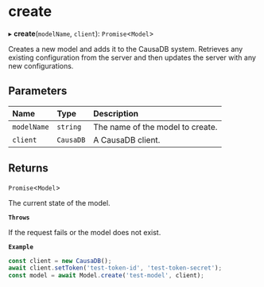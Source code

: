 # create


▸ **create**(`modelName`, `client`): `Promise`\<``Model``\>

Creates a new model and adds it to the CausaDB system.
Retrieves any existing configuration from the server and then updates the server with any new configurations.

## Parameters

| Name | Type | Description |
| :------ | :------ | :------ |
| `modelName` | `string` | The name of the model to create. |
| `client` | ``CausaDB`` | A CausaDB client. |

## Returns

`Promise`\<``Model``\>

The current state of the model.

**`Throws`**

If the request fails or the model does not exist.

**`Example`**

```typescript
const client = new CausaDB();
await client.setToken('test-token-id', 'test-token-secret');
const model = await Model.create('test-model', client);
```
